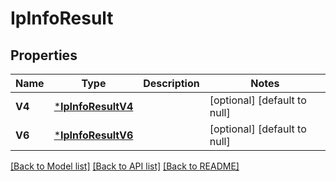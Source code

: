 # IpInfoResult

## Properties
Name | Type | Description | Notes
------------ | ------------- | ------------- | -------------
**V4** | [***IpInfoResultV4**](IpInfoResult_v4.md) |  | [optional] [default to null]
**V6** | [***IpInfoResultV6**](IpInfoResult_v6.md) |  | [optional] [default to null]

[[Back to Model list]](../README.md#documentation-for-models) [[Back to API list]](../README.md#documentation-for-api-endpoints) [[Back to README]](../README.md)

